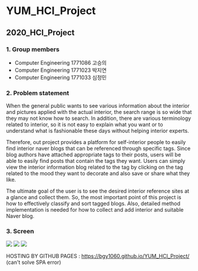# YUM_HCI_Project

## 2020_HCI_Project

### **1. Group members**

- Computer Engineering 1771086 고승의
- Computer Engineering 1771023 박지연
- Computer Engineering 1771033 심정민

### **2. Problem statement**

When the general public wants to see various information about the interior and pictures applied with the actual interior, the search range is so wide that they may not know how to search.
In addition, there are various terminology related to interior, so it is not easy to explain what you want or to understand what is fashionable these days without helping interior experts.

Therefore, out project provides a platform for self-interior people to easily find interior naver blogs that can be referenced through specific tags.
Since blog authors have attached appropriate tags to their posts, users will be able to easily find posts that contain the tags they want.
Users can simply view the interior information blog related to the tag by clicking on the tag related to the mood they want to decorate and also save or share what they like.

The ultimate goal of the user is to see the desired interior reference sites at a glance and collect them. 
So, the most important point of this project is how to effectively classify and sort tagged blogs. Also, detailed method implementation is needed for how to collect and add interior and suitable Naver blog.

### **3. Screen**
<img src="https://user-images.githubusercontent.com/37237145/92559032-c1eb3200-f2aa-11ea-9511-dd85cfbc36e7.JPG">
<img src="https://user-images.githubusercontent.com/37237145/92559200-11316280-f2ab-11ea-99f8-e1fb5a7fc211.png">
<img src="https://user-images.githubusercontent.com/37237145/92559242-25755f80-f2ab-11ea-9518-003571b40336.png">


HOSTING BY GITHUB PAGES : https://bgy1060.github.io/YUM_HCI_Project/
(can't solve SPA error)
